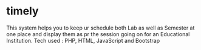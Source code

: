 # timely

 This system helps you to keep ur schedule both Lab as well as Semester at one place and display them as pr the session going on for an Educational Institution.
 Tech used : PHP, HTML, JavaScript and Bootstrap 
